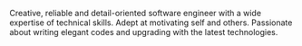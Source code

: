 Creative, reliable and detail-oriented software engineer with a wide expertise of technical skills. Adept at motivating self and others. Passionate about writing elegant codes and upgrading with the latest technologies.
